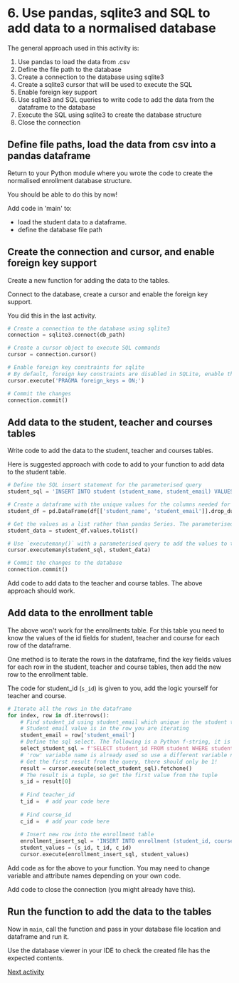 # 6. Use pandas, sqlite3 and SQL to add data to a normalised database

The general approach used in this activity is:

1. Use pandas to load the data from .csv
2. Define the file path to the database
3. Create a connection to the database using sqlite3
4. Create a sqlite3 cursor that will be used to execute the SQL
5. Enable foreign key support
6. Use sqlite3 and SQL queries to write code to add the data from the dataframe to the database
7. Execute the SQL using sqlite3 to create the database structure
8. Close the connection

## Define file paths, load the data from csv into a pandas dataframe

Return to your Python module where you wrote the code to create the normalised enrollment database structure.

You should be able to do this by now!

Add code in 'main' to:

- load the student data to a dataframe.
- define the database file path

## Create the connection and cursor, and enable foreign key support

Create a new function for adding the data to the tables.

Connect to the database, create a cursor and enable the foreign key support.

You did this in the last activity.

```python
# Create a connection to the database using sqlite3
connection = sqlite3.connect(db_path)

# Create a cursor object to execute SQL commands
cursor = connection.cursor()

# Enable foreign key constraints for sqlite
# By default, foreign key constraints are disabled in SQLite, enable them explicitly for each database connection.
cursor.execute('PRAGMA foreign_keys = ON;')

# Commit the changes
connection.commit()
```

## Add data to the student, teacher and courses tables

Write code to add the data to the student, teacher and courses tables.

Here is suggested approach with code to add to your function to add data to the student table.

```python
# Define the SQL insert statement for the parameterised query
student_sql = 'INSERT INTO student (student_name, student_email) VALUES (?, ?)'

# Create a dataframe with the unique values for the columns needed for the student table (excluding the student_id PK)
student_df = pd.DataFrame(df[['student_name', 'student_email']].drop_duplicates())

# Get the values as a list rather than pandas Series. The parameterised query expects a list.
student_data = student_df.values.tolist()

# Use `executemany()` with a parameterised query to add the values to the table.
cursor.executemany(student_sql, student_data)

# Commit the changes to the database
connection.commit()
```

Add code to add data to the teacher and course tables. The above approach should work.

## Add data to the enrollment table

The above won't work for the enrollments table. For this table you need to know the values of the id fields for student,
teacher and course for each row of the dataframe.

One method is to iterate the rows in the dataframe, find the key fields values for each row in the student, teacher and
course tables, then add the new row to the enrollment table.

The code for student_id (`s_id`) is given to you, add the logic yourself for teacher and course.

```python
# Iterate all the rows in the dataframe
for index, row in df.iterrows():
    # Find student_id using student_email which unique in the student table
    # Student email value is in the row you are iterating
    student_email = row['student_email']
    # Define the sql select. The following is a Python f-string, it is not the only approach you could use.
    select_student_sql = f'SELECT student_id FROM student WHERE student_email = "{student_email}"'
    # 'row' variable name is already used so use a different variable name, e.g. 'result'
    # Get the first result from the query, there should only be 1!
    result = cursor.execute(select_student_sql).fetchone()
    # The result is a tuple, so get the first value from the tuple
    s_id = result[0]
    
    # Find teacher_id
    t_id =  # add your code here
    
    # Find course_id
    c_id =  # add your code here
    
    # Insert new row into the enrollment table
    enrollment_insert_sql = 'INSERT INTO enrollment (student_id, course_id, teacher_id) VALUES (?, ?, ?)'
    student_values = (s_id, t_id, c_id)
    cursor.execute(enrollment_insert_sql, student_values)
```

Add code as for the above to your function. You may need to change variable and attribute names depending on your own
code.

Add code to close the connection (you might already have this).

## Run the function to add the data to the tables
Now in `main`, call the function and pass in your database file location and dataframe and run it.

Use the database viewer in your IDE to check the created file has the expected contents.

[Next activity](5-7-create-paralympics-db.md)